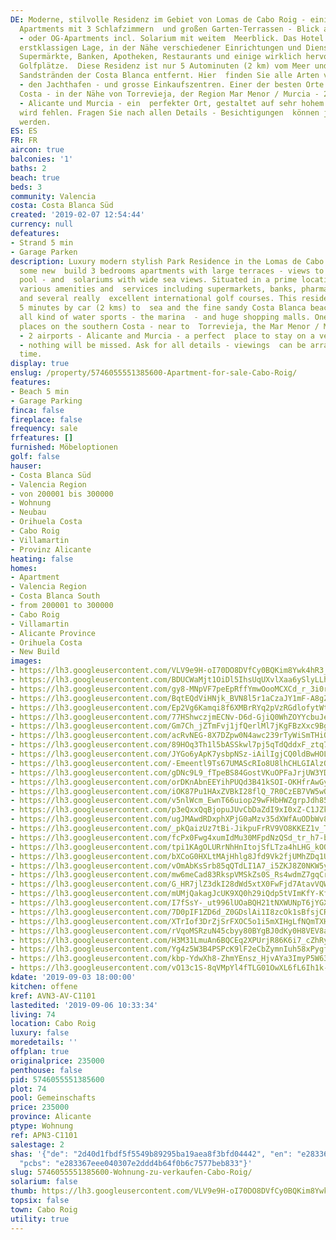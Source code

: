 ```yaml
---
DE: Moderne, stilvolle Residenz im Gebiet von Lomas de Cabo Roig - einige neu gebaute
  Apartments mit 3 Schlafzimmern  und großen Garten-Terrassen - Blick auf den Gemeinschaftspool
  - oder OG-Apartments incl. Solarium mit weitem  Meerblick. Das Hotel liegt in einer
  erstklassigen Lage, in der Nähe verschiedener Einrichtungen und Dienstleistungen,  darunter
  Supermärkte, Banken, Apotheken, Restaurants und einige wirklich hervorragende internationale
  Golfplätze.  Diese Residenz ist nur 5 Autominuten (2 km) vom Meer und den feinen
  Sandstränden der Costa Blanca entfernt. Hier  finden Sie alle Arten von Wassersport
  - den Jachthafen - und grosse Einkaufszentren. Einer der besten Orte an der  südlichen
  Costa - in der Nähe von Torrevieja, der Region Mar Menor / Murcia - 2 Flughäfen
  - Alicante und Murcia - ein  perfekter Ort, gestaltet auf sehr hohem Niveau - nichts
  wird fehlen. Fragen Sie nach allen Details - Besichtigungen  können jederzeit arrangiert
  werden.
ES: ES
FR: FR
aircon: true
balconies: '1'
baths: 2
beach: true
beds: 3
community: Valencia
costa: Costa Blanca Süd
created: '2019-02-07 12:54:44'
currency: null
defeatures:
- Strand 5 min
- Garage Parken
description: Luxury modern stylish Park Residence in the Lomas de Cabo Roig area -
  some new  build 3 bedrooms apartments with large terraces - views to the communal
  pool - and  solariums with wide sea views. Situated in a prime location, close to
  various amenities and  services including supermarkets, banks, pharmacies, restaurants
  and several really  excellent international golf courses. This residence is just
  5 minutes by car (2 kms) to  sea and the fine sandy Costa Blanca beaches - offering
  all kind of water sports - the marina  - and huge shopping malls. One of the best
  places on the southern Costa - near to  Torrevieja, the Mar Menor / Murcia region
  - 2 airports - Alicante and Murcia - a perfect  place to stay on a very high standard
  - nothing will be missed. Ask for all details - viewings  can be arranged at any
  time.
display: true
enslug: /property/5746055551385600-Apartment-for-sale-Cabo-Roig/
features:
- Beach 5 min
- Garage Parking
finca: false
fireplace: false
frequency: sale
frfeatures: []
furnished: Möbeloptionen
golf: false
hauser:
- Costa Blanca Süd
- Valencia Region
- von 200001 bis 300000
- Wohnung
- Neubau
- Orihuela Costa
- Cabo Roig
- Villamartin
- Provinz Alicante
heating: false
homes:
- Apartment
- Valencia Region
- Costa Blanca South
- from 200001 to 300000
- Cabo Roig
- Villamartin
- Alicante Province
- Orihuela Costa
- New Build
images:
- https://lh3.googleusercontent.com/VLV9e9H-oI70DO8DVfCy0BQKim8Ywk4hR3_F6GbsKy4aNXgSploM86YQcLTh0mrWkG60Oyy582CT_Kcza_ns=w640-rj-e30-l100
- https://lh3.googleusercontent.com/BDUCWaMjt1OiDl5IhsUqUXvlXaa6ySlyLLhGU5dXCmS7o57EtPnlvqm-8n7pud_nsiaXeDh75cjRJ7HFF0Pl=w640-rj-e30-l100
- https://lh3.googleusercontent.com/gy8-MNpVF7peEpRffYmwOooMCXCd_r_3i0rMbzqZzP-ocuJcHCCIbLAhqmgrF6ksA7kDjtG1VREBGro32VOn=w640-rj-e30-l100
- https://lh3.googleusercontent.com/BqtEQdViHNjk_BVN8l5r1aCzaJY1mF-A8gZ49PmSMrXjU_4zu5Q0HlLtShtmkMVVuEMFIrXzUJ76YWbrHI7tNQ=w640-rj-e30-l100
- https://lh3.googleusercontent.com/Ep2Vg6Kamqi8f6XMBrRYq2pVzRGdlofytWtHIVV6ucWM8WvHX4svC8f3ZmLCBpVFoRuZNmih8RnYnkjA08Q=w640-rj-e30-l100
- https://lh3.googleusercontent.com/77HShwczjmECNv-D6d-GjiQ0WhZOYYcbuJekqRLfSYdd1dN1_coc5yfb7H3OdhDldp5lsY1OENjxDf2A9lD7Og=w640-rj-e30-l100
- https://lh3.googleusercontent.com/Gm7Ch_jZTmFvj1jfQerlMl7jKgFBzXxc9Bg_VWVhRnC2jvi7MIRF4zoWZx8hWMCYejBpTgxLrqARD_a5dnsdjQ=w640-rj-e30-l100
- https://lh3.googleusercontent.com/acRvNEG-8X7DZpw0N4awc239rTyWiSmTHiQllKQKoRDfUZc10aFm8-Hp0G2w42RVR9WhZCKyZvtYrlD5CZpN=w640-rj-e30-l100
- https://lh3.googleusercontent.com/89HOq3Th1l5bASSkwl7pj5qTdQddxF_ztq7ZI1TLHIi5esXoyXeR1cCEjYpzT-WkcKRKwTfaf4wkAE9Rl0a5=w640-rj-e30-l100
- https://lh3.googleusercontent.com/JYGo6yApK7ysbpNSz-iAilIgjCQ0ldBwHOLqv0cxDfoLwgJlUTTf4VgQ2_gbdqXTKfr69tidkcsnbYbzguJBmw=w640-rj-e30-l100
- https://lh3.googleusercontent.com/-Emeentl9Ts67UMAScRIo8U8lhCHLGIAlzOSoECyYxKcMcBFS0O1inIMGu5bJ4klsFXXKqdn3af_3SBVQYo73w=w640-rj-e30-l100
- https://lh3.googleusercontent.com/gDNc9L9_fTpeBS84GostVKuOPFaJrjUW3YDUg5Xvp8bVSJSM8oLbrW_L_ucHSRXiQMX0kSKWl1eB1mDc7Xfy=w640-rj-e30-l100
- https://lh3.googleusercontent.com/orDKnAbnEEYihPUQd3B41kSOI-OKHfrAwGya8-Ztwk6L8QVKQkXaqbVXF_I8DppVboz8bluCiHptKDdzJbdJ=w640-rj-e30-l100
- https://lh3.googleusercontent.com/iOK87Pu1HAxZVBkI28flQ_7R0CzEB7VW5wQQDp6nAzCbDG0hHN8oKJAhh6yPYzuwRTvrShaleYL2NaWgThaJ=w640-rj-e30-l100
- https://lh3.googleusercontent.com/v5nlWcm_EwnT66uiop29wFHbHWZgrpJdh85WOPQUWQVl2ObMSH_4CXH-FXWPPhzlxe1b6b9HhuHny2crWA1Kkw=w640-rj-e30-l100
- https://lh3.googleusercontent.com/p3eQxxQqBjopuJUvCbDaZdI9xI0xZ-C1JZkHB7b0c6pNsyr69ywTl03SUOEXLzLYKsQzXUTKGmhuwIgNnOU=w640-rj-e30-l100
- https://lh3.googleusercontent.com/ugJMAwdRDxphXPjG0aMzv35dXWfAuODbWv8C8WIS01BPK9eTiIUncA-Gvja7hlcaKs0QBKvv-G4EufFly_DJYQ=w640-rj-e30-l100
- https://lh3.googleusercontent.com/_pkQaizUz7tBi-JikpuFrRV9VO8KKEZ1v_Tv0pV7RlkYv6Sw3z2Vzcm5kOwn7GwmPQpLN6RgyGR5duvw-No=w640-rj-e30-l100
- https://lh3.googleusercontent.com/fcPx0Fwg4xumIdMu30MFpdNzQSd_tr_h7-b6z_SABTzkifUs-OrWyZr-wWKek2fnmtfsXZvr24cmT4CCUms2qw=w640-rj-e30-l100
- https://lh3.googleusercontent.com/tpi1KAgOLURrNhHnItojSfLTza4hLHG_kOOemGNIZvWWBvg15N_x_lVIuJdbHm7KAbryeebW5F44KBI0HSDu=w640-rj-e30-l100
- https://lh3.googleusercontent.com/bXCoG0HXLtMAjHhlg8Jfd9Vk2fjUMhZDq1ULyRtYxk7KHy4gCNzwU_RXT7ty8KvgxUJxJIuZFLZR8yFn0yHosQ=w640-rj-e30-l100
- https://lh3.googleusercontent.com/vOmAbKsSrb85qQTdLI1A7_i5ZKJ8Z0NKW5yjPsMyCHpmhVIDpUMmImLcjTU2IlcLuYwo3gpYsPyUwFlvh2U=w640-rj-e30-l100
- https://lh3.googleusercontent.com/mw6meCad83RkspVMSkZs0S_Rs4wdmZ7gqCrXQdPHIK-xSlk8GvXsdcuOepvpj23KvsH837HK3eAi4UkPtrw=w640-rj-e30-l100
- https://lh3.googleusercontent.com/G_HR7jlZ3dkI28dWd5xtX0FwFjd7AtavVQW0fWr8OBh4OXKPAc3B0v7aldNYX-U0Ix-KBMNOQ_cSdZSfM4l-fQ=w640-rj-e30-l100
- https://lh3.googleusercontent.com/mUMjQakagJcUK9XQ0h29iQdp5tVImKfY-Kf-KLQDHPonwCMvlKQxgvFULSNZBxxp2EMbQuNLbW9OdI20eIbY=w640-rj-e30-l100
- https://lh3.googleusercontent.com/I7fSsY-_ut996lUOaBQH21tNXWUNpT6jYGXqBVwYxhHBYyTtxvh-cBjlmNMB_XBtNe7ML457znS4ldRwyXI=w640-rj-e30-l100
- https://lh3.googleusercontent.com/7D0pIF1ZD6d_Z0GDslAi1I8zcOk1sBfsjCRw_UOvUS6alf64IzZYX4U9bEBSfsDk2iZwdM5OpF6XlVk64zqJ=w640-rj-e30-l100
- https://lh3.googleusercontent.com/XTrIof3DrZjSrFXOC5o1i5mXIHgLfNQmTXHWG-LgJNMik3NdzHPq39Xvn3RUrofcpbiIleZruUW3RjdBpkiAog=w640-rj-e30-l100
- https://lh3.googleusercontent.com/rVqoMSRzuN45cbyy80BYgBJ0dKy0H8VEV8a_QFQCshfwzVg6X-oHmZVnIxD3OsxR-CNNCrsF7q20tf7oakre=w640-rj-e30-l100
- https://lh3.googleusercontent.com/H3M31LmuAn6BQCEq2XPUrjR86K6i7_cZhRyjOpJYmOYnj-sI7flVdM2xnbUOYWtFl08QYLPHGCEuvgcCIcs=w640-rj-e30-l100
- https://lh3.googleusercontent.com/Yg4z5W3B4PSPcK9lF2eCbZymnIuh58xPygfbEWQZCXBm9bxLfE7V0UCvr7oAKaXE1ibMmq5YqykpHuMyqWyb=w640-rj-e30-l100
- https://lh3.googleusercontent.com/kbp-YdwXh8-ZhmYEnsz_HjvAYa3ImyP5W63m3GtF9mkLUThqORJwp0L31EhHRZZlMIJUfnWz1CMXXCiIg9w=w640-rj-e30-l100
- https://lh3.googleusercontent.com/vO13c1S-8qVMpYl4fTLG01OwXL6fL6Ih1k-QTS2xzbg6onRaYZiYH49AbKCE8dphhzqg6vBt8QxaS5Wo30-t=w640-rj-e30-l100
kdate: '2019-09-03 18:00:00'
kitchen: offene
kref: AVN3-AV-C1101
lastedited: '2019-09-06 10:33:34'
living: 74
location: Cabo Roig
luxury: false
moredetails: ''
offplan: true
originalprice: 235000
penthouse: false
pid: 5746055551385600
plot: 74
pool: Gemeinschafts
price: 235000
province: Alicante
ptype: Wohnung
ref: APN3-C1101
salestage: 2
shas: '{"de": "2d40d1fbdf5f5549b89295ba19aea8f3bfd04442", "en": "e283367eee040307e2ddd4b64f0b6c7577beb833",
  "pcbs": "e283367eee040307e2ddd4b64f0b6c7577beb833"}'
slug: 5746055551385600-Wohnung-zu-verkaufen-Cabo-Roig/
solarium: false
thumb: https://lh3.googleusercontent.com/VLV9e9H-oI70DO8DVfCy0BQKim8Ywk4hR3_F6GbsKy4aNXgSploM86YQcLTh0mrWkG60Oyy582CT_Kcza_ns=w400-h240-n-rj-e30-l100
topsix: false
town: Cabo Roig
utility: true
---
```

